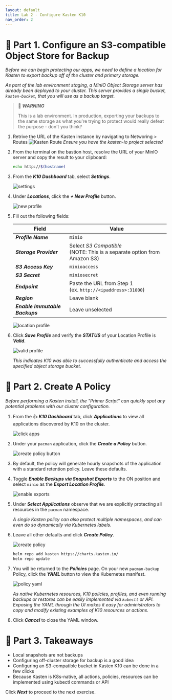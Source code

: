 ```yaml
---
layout: default
title: Lab 2 - Configure Kasten K10
nav_order: 2
---
```

📖 Part 1. Configure an S3-compatible Object Store for Backup
======================================

*Before we can begin protecting our apps, we need to define a location for Kasten to export backup off of the cluster and primary storage.*

*As part of the lab environment staging, a MinIO Object Storage server has already been deployed to your cluster. This server provides a single bucket, `kasten-bucket`, that you will use as a backup target.*

  > 🚩 ***WARNING***
  >
  > This is a lab environment. In production, exporting your backups to the same storage as what you're trying to protect would really defeat the purpose - don't you think?

1.  Retrive the URL of the Kasten instance by navigating to Networing > Routes
    ![Kasten Route](./assets/images/kasten_route.png)
    *Ensure you have the kasten-io project selected*

2. From the terminal on the bastion host, resolve the URL of your MinIO server and copy the result to your clipboard:

    ```bash
    echo http://$(hostname)
    ```

3. From the ***K10 Dashboard*** tab, select ***Settings***.

    ![settings](./assets/images/settings.png)

4. Under ***Locations***, click the ***+ New Profile*** button.

    ![new profile](./assets/images/new-profile.png)

5. Fill out the following fields:

    | **Field** | **Value** |
    |---|---|
    | ***Profile Name*** | `minio` |
    | ***Storage Provider*** | Select *S3 Compatible*<br>(NOTE: This is a separate option from Amazon S3) |
    | ***S3 Access Key*** | `minioaccess` |
    | ***S3 Secret*** | `miniosecret` |
    | ***Endpoint*** | Paste the URL from Step 1<br>(ex. `http://<ipaddress>:31000`) |
    | ***Region*** | Leave blank |
    | ***Enable Immutable Backups*** | Leave unselected |

    ![location profile](./assets/images/location-profile.png)

6. Click ***Save Profile*** and verify the ***STATUS*** of your Location Profile is ***Valid***.

    ![valid profile](./assets/images/valid-profile.png)

    *This indicates K10 was able to successfully authenticate and access the specified object storage bucket.*

📖 Part 2. Create A Policy
==========================

*Before performing a Kasten install, the "Primer Script" can quickly spot any potential problems with our cluster configuration.*

1. From the 👍 ***K10 Dashboard*** tab, click ***Applications*** to view all applications discovered by K10 on the cluster.

    ![click apps](./assets/images/click-apps.png)

2. Under your `pacman` application, click the ***Create a Policy*** button.

    ![create policy button](./assets/images/create-policy-button.png)

3. By default, the policy will generate hourly snapshots of the application with a standard retention policy. Leave these defaults.

4. Toggle ***Enable Backups via Snapshot Exports*** to the ON position and select `minio` as the ***Export Location Profile***.

    ![enable exports](./assets/images/enable-exports.png)

5. Under ***Select Applications*** observe that we are explicitly protecting all resources in the `pacman` namespace.

    *A single Kasten policy can also protect multiple namespaces, and can even do so dynamically via Kubernetes labels*.

6. Leave all other defaults and click ***Create Policy***.

    ![create policy](./assets/images/create-policy.png)

    ```bash
    helm repo add kasten https://charts.kasten.io/
    helm repo update
    ```

7. You will be returned to the ***Policies*** page. On your new `pacman-backup` Policy, click the ***YAML*** button to view the Kubernetes manifest.

    ![policy yaml](./assets/images/policy-yaml.png)

    *As native Kubernetes resources, K10 policies, profiles, and even running backups or restores can be easily implemented via `kubectl` or API. Exposing the YAML through the UI makes it easy for administrators to copy and modify existing examples of K10 resources or actions.*

8. Click ***Cancel*** to close the YAML window.

🏁 Part 3. Takeaways
====================

- Local snapshots are not backups
- Configuring off-cluster storage for backup is a good idea
- Configuring an S3-compatible bucket in Kasten K10 can be done in a few clicks
- Because Kasten is K8s-native, all actions, policies, resources can be implemented using kubectl commands or API

Click ***Next*** to proceed to the next exercise.